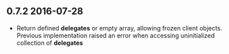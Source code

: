 ## 0.7.2 2016-07-28

- Return defined __delegates__ or empty array, allowing frozen client objects.
  Previous implementation raised an error when accessing uninitialized collection
  of __delegates__
